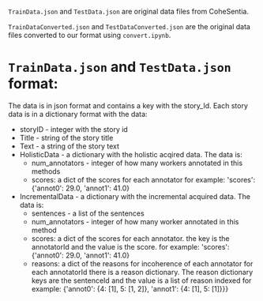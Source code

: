 `TrainData.json` and `TestData.json` are original data files from CoheSentia.

`TrainDataConverted.json` and `TestDataConverted.json` are the original data files converted to our format using `convert.ipynb`.

# `TrainData.json` and `TestData.json` format:

The data is in json format and contains a key with the story_Id. 
Each story data is in a dictionary format with the data:
* storyID - integer with the story id 
* Title - string of the story title
* Text - a string of the story text
* HolisticData - a dictionary with the holistic acqired data. The data is: 
    * num_annotators - integer of how many workers annotated in this methods
    * scores: a dict of the scores for each annotator 
        for example: 'scores': {'annot0': 29.0, 'annot1': 41.0}
* IncrementalData - a dictionary with the incremental acquired data. The data is:
    * sentences - a list of the sentences
    * num_annotators - integer of how many worker annotated in this method
    * scores: a dict of the scores for each annotator. the key is the annotatorId and the value is the score. 
        for example: 'scores': {'annot0': 29.0, 'annot1': 41.0}
    * reasons: a dict of the reasons for incoherence of each annotator
        for each annotatorId there is a reason dictionary. The reason dictionary keys are the sentenceId and the value is a list of reason indexed
        for example: {'annot0': {4: [1], 5: [1, 2]}, 'annot1': {4: [1], 5: [1]}}}
        

